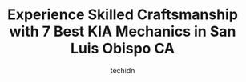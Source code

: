 ---
layout: ampstory
image: https://images.unsplash.com/photo-1626302592077-206bbcf450ae?ixlib=rb-4.0.3&ixid=MnwxMjA3fDB8MHxwaG90by1wYWdlfHx8fGVufDB8fHx8&auto=format&fit=crop&w=640&h=853&q=80
author: techidn
featured: false
description: Experience the excellence of automotive service by visiting the 7 best KIA Mechanic in San Luis Obispo CA, USA. With their expertise, attention to detail, and commitment to customer satisfac
title: Experience Skilled Craftsmanship with 7 Best KIA Mechanics in San Luis Obispo CA
cover:
   title: Experience Skilled Craftsmanship with 7 Best KIA Mechanics in San Luis Obispo CA
   subtitle: Rickpate
   background: https://images.unsplash.com/photo-1626302592077-206bbcf450ae?ixlib=rb-4.0.3&ixid=MnwxMjA3fDB8MHxwaG90by1wYWdlfHx8fGVufDB8fHx8&auto=format&fit=crop&w=640&h=853&q=80

pages: 
 - layout: thirds
   top: <h1>#1 Toyota San Luis Obispo</h1>
   bottom: "<p>As the manager of a prominent business, I have high expectations when it comes to customer service. I am pleased to say that my experience with Toyota of San Luis Obispo </p>"
   background: https://www.knot35.com/toplist/wp-content/uploads/2023/06/best-kia-mechanic-1-in-san-luis-obispo-ca-1685838272.jpeg
   backgroundblur: true
 - layout: thirds
   top: <h1>#2 Perry Ford Lincoln of San Luis Obispo</h1>
   bottom: "<p>12200 Los Osos Valley Rd, San Luis Obispo, CA 93405, United States</p>"
   background: https://www.knot35.com/toplist/wp-content/uploads/2023/06/best-kia-mechanic-2-in-san-luis-obispo-ca-1685838274.jpeg
   cta:
      link: https://www.knot35.com/toplist/experience-skilled-craftsmanship-with-7-best-kia-mechanics-in-san-luis-obispo-ca/
      text: Experience Skilled Craftsmanship with 7 Best KIA Mechanics in San Luis Obispo CA
 - layout: thirds
   top: <h1>#3 Villa Automotive & Autobody</h1>
   bottom: "<p>34 South St, San Luis Obispo, CA 93401, United States</p>"
   background: https://www.knot35.com/toplist/wp-content/uploads/2023/06/best-kia-mechanic-3-in-san-luis-obispo-ca-1685838275.jpeg
   cta:
      link: https://www.knot35.com/toplist/experience-skilled-craftsmanship-with-7-best-kia-mechanics-in-san-luis-obispo-ca/
      text: Experience Skilled Craftsmanship with 7 Best KIA Mechanics in San Luis Obispo CA
 - layout: thirds
   top: <h1>#4 Reeves Auto Repair</h1>
   bottom: "<p>235 Tank Farm Rd, San Luis Obispo, CA 93401, United States</p>"
   background: https://images.unsplash.com/photo-1595364397663-fca4f075d796?ixlib=rb-4.0.3&ixid=MnwxMjA3fDB8MHxwaG90by1wYWdlfHx8fGVufDB8fHx8&auto=format&fit=crop&w=640&h=853&q=80
   cta:
      link: https://www.knot35.com/toplist/experience-skilled-craftsmanship-with-7-best-kia-mechanics-in-san-luis-obispo-ca/
      text: Experience Skilled Craftsmanship with 7 Best KIA Mechanics in San Luis Obispo CA
 - layout: thirds
   top: <h1>#5 Certified Auto Repair</h1>
   bottom: "<p>393 Marsh St, San Luis Obispo, CA 93401, United States</p>"
   background: https://images.unsplash.com/photo-1549241520-425e3dfc01cb?ixlib=rb-4.0.3&ixid=MnwxMjA3fDB8MHxwaG90by1wYWdlfHx8fGVufDB8fHx8&auto=format&fit=crop&w=640&h=853&q=80
   cta:
      link: https://www.knot35.com/toplist/experience-skilled-craftsmanship-with-7-best-kia-mechanics-in-san-luis-obispo-ca/
      text: Experience Skilled Craftsmanship with 7 Best KIA Mechanics in San Luis Obispo CA
 - layout: thirds
   top: <h1>#6 German Auto</h1>
   bottom: "<p>273 Pacific St, San Luis Obispo, CA 93401, United States</p>"
   background: https://images.unsplash.com/photo-1534312527009-56c7016453e6?ixlib=rb-4.0.3&ixid=MnwxMjA3fDB8MHxwaG90by1wYWdlfHx8fGVufDB8fHx8&auto=format&fit=crop&w=640&h=853&q=80
   cta:
      link: https://www.knot35.com/toplist/experience-skilled-craftsmanship-with-7-best-kia-mechanics-in-san-luis-obispo-ca/
      text: Experience Skilled Craftsmanship with 7 Best KIA Mechanics in San Luis Obispo CA
 - layout: thirds
   top: <h1>#7 Paso Robles Kia</h1>
   bottom: "<p>2700 Theatre Dr, Paso Robles, CA 93446, United States</p>"
   background: https://images.unsplash.com/photo-1488554378835-f7acf46e6c98?ixlib=rb-4.0.3&ixid=MnwxMjA3fDB8MHxwaG90by1wYWdlfHx8fGVufDB8fHx8&auto=format&fit=crop&w=640&h=853&q=80
   cta:
      link: https://www.knot35.com/toplist/experience-skilled-craftsmanship-with-7-best-kia-mechanics-in-san-luis-obispo-ca/
      text: Experience Skilled Craftsmanship with 7 Best KIA Mechanics in San Luis Obispo CA
 - layout: thirds
   middle: Continue reading...
   background: https://images.unsplash.com/photo-1574169208507-84376144848b?ixlib=rb-4.0.3&ixid=MnwxMjA3fDB8MHxwaG90by1wYWdlfHx8fGVufDB8fHx8&auto=format&fit=crop&w=640&h=853&q=80
   cta:
      link: https://www.knot35.com/toplist/experience-skilled-craftsmanship-with-7-best-kia-mechanics-in-san-luis-obispo-ca/
      text: Experience Skilled Craftsmanship with 7 Best KIA Mechanics in San Luis Obispo CA
      
---